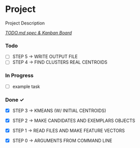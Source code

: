 # Project

Project Description

<em>[TODO.md spec & Kanban Board](https://bit.ly/3fCwKfM)</em>

### Todo

- [ ] STEP 5 -> WRITE OUTPUT FILE  
- [ ] STEP 4 -> FIND CLUSTERS REAL CENTROIDS  

### In Progress

- [ ] example task  

### Done ✓

- [x] STEP 3 -> KMEANS (W/ INITIAL CENTROIDS)  
- [x] STEP 2 -> MAKE CANDIDATES AND EXEMPLARS OBJECTS  
- [x] STEP 1 -> READ FILES AND MAKE FEATURE VECTORS  
- [x] STEP 0 -> ARGUMENTS FROM COMMAND LINE  

